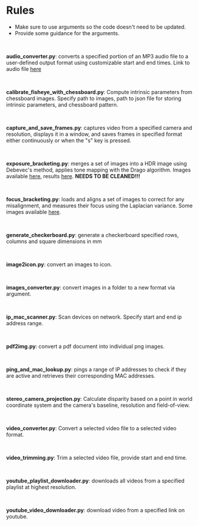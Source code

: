 # Rules

* Make sure to use arguments so the code doesn't need to be updated.
* Provide some guidance for the arguments.

<br />

**audio_converter.py**: converts a specified portion of an MP3 audio file to a user-defined output format using customizable start and end times. Link to audio file [here](https://drive.google.com/file/d/1SLJ1L0hdU8uwSFN4255wy6SMUiRtOT50/view?usp=drive_link)

<br />

**calibrate_fisheye_with_chessboard.py**: Compute intrinsic parameters from chessboard images. Specify path to images, path to json file for storing intrinsic parameters, and chessboard pattern.

<br />

**capture_and_save_frames.py**: captures video from a specified camera and resolution, displays it in a window, and saves frames in specified format either continuously or when the "s" key is pressed.

<br />

**exposure_bracketing.py**: merges a set of images into a HDR image using Debevec's method, applies tone mapping with the Drago algorithm. Images available [here](https://drive.google.com/drive/folders/16-3vWLWw1SpPDpkC1yF37cP3Sku5fXHu), results [here](https://drive.google.com/drive/folders/1fhJNViVH0bUm1GN1uZzsgA843Ft016oU?usp=drive_link). **NEEDS TO BE CLEANED!!!**

<br />

**focus_bracketing.py**: loads and aligns a set of images to correct for any misalignment, and measures their focus using the Laplacian variance. Some images available [here](https://drive.google.com/drive/folders/1Op8h0eOcZYrlj4iR7D295u9tvyClZ8W9?usp=drive_link).

<br />

**generate_checkerboard.py**: generate a checkerboard specified rows, columns and square dimensions in mm

<br />

**image2icon.py**: convert an images to icon.

<br />

**images_converter.py**: convert images in a folder to a new format via argument.

<br />

**ip_mac_scanner.py**: Scan devices on network.  Specify start and end ip address range.

<br />

**pdf2img.py**: convert a pdf document into individual png images.

<br />

**ping_and_mac_lookup.py**: pings a range of IP addresses to check if they are active and retrieves their corresponding MAC addresses.

<br />

**stereo_camera_projection.py**: Calculate disparity based on a point in world coordinate system and the camera's baseline, resolution and field-of-view.

<br />

**video_converter.py**: Convert a selected video file to a selected video format.

<br />

**video_trimming.py**: Trim a selected video file, provide start and end time.

<br />

**youtube_playlist_downloader.py**: downloads all videos from a specified playlist at highest resolution.

<br />

**youtube_video_downloader.py**: download video from a specified link on youtube.

<br />
